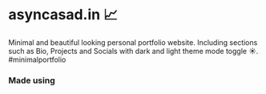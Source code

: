 # asyncasad.in 📈
Minimal and beautiful looking personal portfolio website. Including sections such as Bio, Projects and Socials with dark and light theme mode toggle ☀.
#minimalportfolio

### Made using


